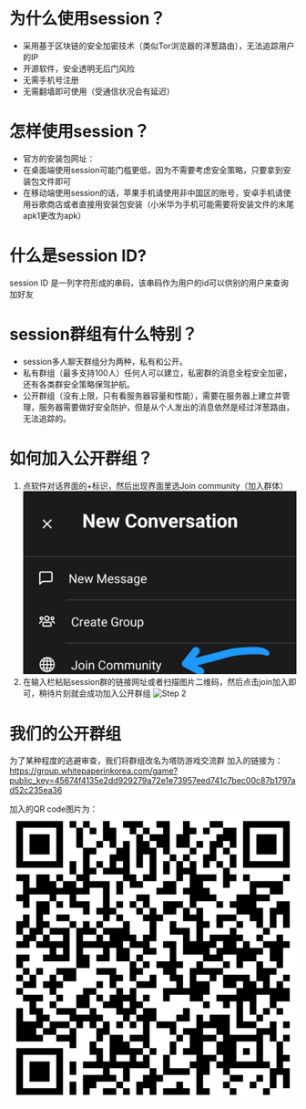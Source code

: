 # 为什么使用session？
* 采用基于区块链的安全加密技术（类似Tor浏览器的洋葱路由），无法追踪用户的IP
* 开源软件，安全透明无后门风险
* 无需手机号注册
* 无需翻墙即可使用（受通信状况会有延迟）
# 怎样使用session？
* 官方的安装包网址：
* 在桌面端使用session可能门槛更低，因为不需要考虑安全策略，只要拿到安装包文件即可
* 在移动端使用session的话，苹果手机请使用非中国区的账号，安卓手机请使用谷歌商店或者直接用安装包安装（小米华为手机可能需要将安装文件的末尾apk1更改为apk）
# 什么是session ID?
session ID 是一列字符形成的串码，该串码作为用户的id可以供别的用户来查询加好友
# session群组有什么特别？
* session多人聊天群组分为两种，私有和公开。
* 私有群组（最多支持100人）任何人可以建立，私密群的消息全程安全加密，还有各类群安全策略保驾护航。
* 公开群组（没有上限，只有看服务器容量和性能），需要在服务器上建立并管理，服务器需要做好安全防护，但是从个人发出的消息依然是经过洋葱路由，无法追踪的。
# 如何加入公开群组？
1. 点软件对话界面的+标识，然后出现界面里选Join community（加入群体）
![Step 1](https://github.com/lianheshengming/lianheshengming.github.io/raw/main/session/new_con.jpg)
2. 在输入栏粘贴session群的链接网址或者扫描图片二维码，然后点击join加入即可，稍待片刻就会成功加入公开群组
![Step 2](https://github.com/lianheshengming/lianheshengming.github.io/raw/main/session/join.png)

# 我们的公开群组
为了某种程度的逃避审查，我们将群组改名为塔防游戏交流群
加入的链接为：
https://group.whitepaperinkorea.com/game?public_key=45674f4135e2dd929279a72e1e73957eed741c7bec00c87b1797ad52c235ea36

加入的QR code图片为：
![QR code](https://github.com/lianheshengming/lianheshengming.github.io/raw/main/session/game.png)

